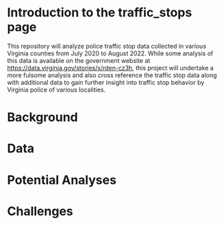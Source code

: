 # Introduction to the traffic_stops page

This repository will analyze police traffic stop data collected in various Virginia counties from July 2020 to August 2022.  While some analysis of this data is available on the government website at https://data.virginia.gov/stories/s/rden-cz3h, this project will undertake a more fulsome analysis and also cross reference the traffic stop data along with additional data to gain further insight into traffic stop behavior by Virginia police of various localities.


# Background


# Data


# Potential Analyses


# Challenges


